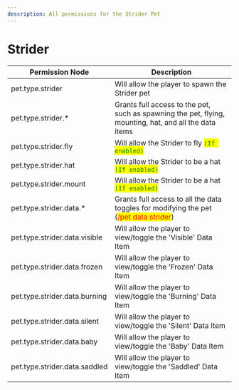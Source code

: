 ```yaml
---
description: All permissions for the Strider Pet
---
```



# Strider
| Permission Node | Description |
| - | - |
| pet.type.strider | Will allow the player to spawn the Strider pet |
| pet.type.strider.* | Grants full access to the pet, such as spawning the pet, flying, mounting, hat, and all the data items |
| pet.type.strider.fly | Will allow the Strider to fly <mark style="color:green;">`(If enabled)`</mark> |
| pet.type.strider.hat | Will allow the Strider to be a hat <mark style="color:green;">`(If enabled)`</mark> |
| pet.type.strider.mount | Will allow the Strider to be a hat <mark style="color:green;">`(If enabled)`</mark> |
| pet.type.strider.data.* | Grants full access to all the data toggles for modifying the pet (<mark style="color:red;">/pet data strider</mark>) |
| pet.type.strider.data.visible | Will allow the player to view/toggle the 'Visible' Data Item |
| pet.type.strider.data.frozen | Will allow the player to view/toggle the 'Frozen' Data Item |
| pet.type.strider.data.burning | Will allow the player to view/toggle the 'Burning' Data Item |
| pet.type.strider.data.silent | Will allow the player to view/toggle the 'Silent' Data Item |
| pet.type.strider.data.baby | Will allow the player to view/toggle the 'Baby' Data Item |
| pet.type.strider.data.saddled | Will allow the player to view/toggle the 'Saddled' Data Item |

